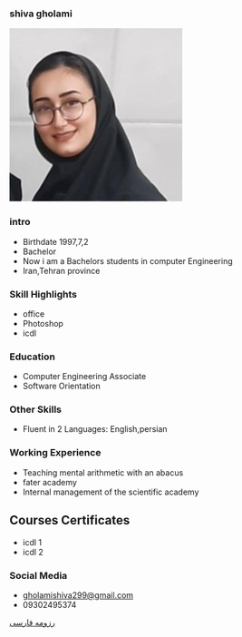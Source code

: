 ### shiva gholami
<img src="pic.jpg">

### intro


+ Birthdate 1997,7,2
+ Bachelor
+ Now i am a Bachelors students in computer Engineering
+ Iran,Tehran province 

### Skill Highlights



+ office
+ Photoshop
+ icdl

### Education


+ Computer Engineering Associate
+ Software Orientation
### Other Skills


+ Fluent in 2 Languages: English,persian


### Working Experience


+ Teaching mental arithmetic with an abacus
+ fater academy
+ Internal management of the scientific academy

## Courses Certificates
+ icdl 1
+ icdl 2

### Social Media


+ gholamishiva299@gmail.com 
+ 09302495374 




[رزومه فارسی](/resume-fa)

